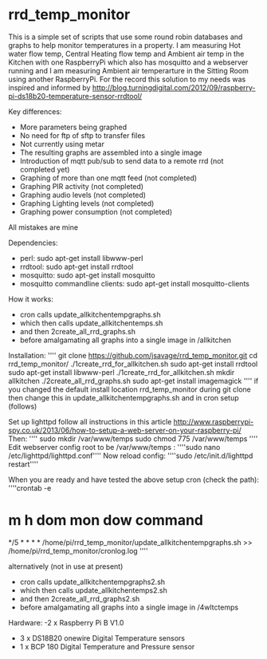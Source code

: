 # rrd_temp_monitor
This is a simple set of scripts that use some round robin databases and graphs to help monitor temperatures in a property.  I am measuring Hot water flow temp, Central Heating flow temp and Ambient air temp in the Kitchen with one RaspberryPi which also has mosquitto and a webserver running and I am measuring Ambient air temperarture in the Sitting Room using another RaspberryPi.  For the record this solution to my needs was inspired and informed by  http://blog.turningdigital.com/2012/09/raspberry-pi-ds18b20-temperature-sensor-rrdtool/

Key differences: 
- More parameters being graphed
- No need for ftp of sftp to transfer files
- Not currently using metar
- The resulting graphs are assembled into a single image
- Introduction of mqtt pub/sub to send data to a remote rrd  (not completed yet)
- Graphing of more than one mqtt feed (not completed) 
- Graphing PIR activity (not completed)
- Graphing audio levels (not completed)
- Graphing Lighting levels (not completed)
- Graphing power consumption (not completed)

All mistakes are mine

Dependencies:
- perl: sudo apt-get install libwww-perl
- rrdtool:  sudo apt-get install rrdtool
- mosquitto: sudo apt-get install mosquitto
- mosquitto commandline clients:  sudo apt-get install mosquitto-clients

How it works:
- cron calls update_allkitchentempgraphs.sh 
- which then calls update_allkitchentemps.sh 
- and then 2create_all_rrd_graphs.sh 
- before amalgamating all graphs into a single image in /allkitchen

Installation:
''''
git clone https://github.com/jsavage/rrd_temp_monitor.git
cd rrd_temp_monitor/
./1create_rrd_for_allkitchen.sh 
sudo apt-get install rrdtool
sudo apt-get install libwww-perl
./1create_rrd_for_allkitchen.sh 
mkdir allkitchen
./2create_all_rrd_graphs.sh 
sudo apt-get install imagemagick
''''
if you changed the default install location rrd_temp_monitor during git clone then change this in update_allkitchentempgraphs.sh and in cron setup (follows)

Set up lighttpd   follow all instructions in this article http://www.raspberrypi-spy.co.uk/2013/06/how-to-setup-a-web-server-on-your-raspberry-pi/
Then:
''''
sudo mkdir /var/www/temps
sudo chmod 775 /var/www/temps
''''
Edit webserver config root to be /var/www/temps :
''''sudo nano /etc/lighttpd/lighttpd.conf''''
Now reload config:
''''sudo /etc/init.d/lighttpd restart''''


When you are ready and have tested the above setup cron (check the path):
''''crontab -e
# m h  dom mon dow   command
*/5 * * * * /home/pi/rrd_temp_monitor/update_allkitchentempgraphs.sh >> /home/pi/rrd_temp_monitor/cronlog.log
''''


alternatively (not in use at present)

- cron calls update_allkitchentempgraphs2.sh 
- which then calls update_allkitchentemps2.sh 
- and then 2create_all_rrd_graphs2.sh 
- before amalgamating all graphs into a single image in /4wltctemps

Hardware:
-2 x Raspberry Pi B V1.0
- 3 x DS18B20 onewire Digital Temperature sensors 
- 1 x BCP 180 Digital Temperature and Pressure sensor

